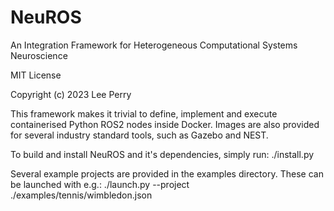 # NeuROS

An Integration Framework for Heterogeneous Computational Systems Neuroscience

MIT License

Copyright (c) 2023 Lee Perry

This framework makes it trivial to define, implement and execute containerised
Python ROS2 nodes inside Docker. Images are also provided for several industry
standard tools, such as Gazebo and NEST.

To build and install NeuROS and it's dependencies, simply run:
    ./install.py

Several example projects are provided in the examples directory. These can be
launched with e.g.:
    ./launch.py --project ./examples/tennis/wimbledon.json
